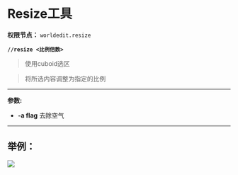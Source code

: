 
# **Resize工具**

**权限节点：** `worldedit.resize`

**`//resize <比例倍数>`**

>使用cuboid选区

>将所选内容调整为指定的比例


***

**参数:**

* **-a flag** 去除空气

***

## **举例：**
![](https://hanamizucloud.oss-cn-beijing.aliyuncs.com/img/RkYW02u.gif)